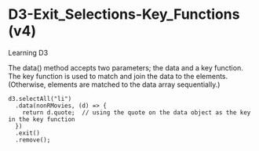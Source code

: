 # D3-Exit_Selections-Key_Functions (v4)
Learning D3

The data() method accepts two parameters; the data and a key function.  The key function is used to match and join the data to the elements.  (Otherwise, elements are matched to the data array sequentially.)

```
d3.selectAll("li")
  .data(nonRMovies, (d) => {
    return d.quote;  // using the quote on the data object as the key in the key function
  })
  .exit()
  .remove();
```
